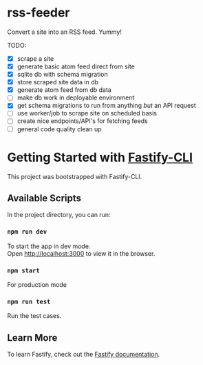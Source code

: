 # rss-feeder

Convert a site into an RSS feed. Yummy!

TODO:

- [x] scrape a site
- [x] generate basic atom feed direct from site
- [x] sqlite db with schema migration
- [x] store scraped site data in db
- [x] generate atom feed from db data
- [ ] make db work in deployable environment
- [x] get schema migrations to run from anything _but_ an API request
- [ ] use worker/job to scrape site on scheduled basis
- [ ] create nice endpoints/API's for fetching feeds
- [ ] general code quality clean up

# Getting Started with [Fastify-CLI](https://www.npmjs.com/package/fastify-cli)

This project was bootstrapped with Fastify-CLI.

## Available Scripts

In the project directory, you can run:

### `npm run dev`

To start the app in dev mode.\
Open [http://localhost:3000](http://localhost:3000) to view it in the browser.

### `npm start`

For production mode

### `npm run test`

Run the test cases.

## Learn More

To learn Fastify, check out the [Fastify documentation](https://www.fastify.io/docs/latest/).
